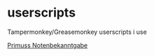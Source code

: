 # userscripts
Tampermonkey/Greasemonkey userscripts i use

[Primuss Notenbekanntgabe](/ReDiGermany/userscripts/blob/main/notenbekanntgabe.user.js)